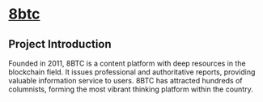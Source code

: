 # [8btc](https://www.8btc.com/)

## Project Introduction

Founded in 2011, 8BTC is a content platform with deep resources in the blockchain field. It issues professional and authoritative reports, providing valuable information service to users. 8BTC has attracted hundreds of columnists, forming the most vibrant thinking platform within the country. 

